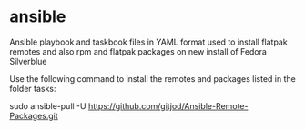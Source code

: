 # ansible

Ansible playbook and taskbook files in YAML format used to install flatpak remotes and also rpm and flatpak packages on new install of Fedora Silverblue 

Use the following command to install the remotes and packages listed in the folder tasks:

sudo ansible-pull -U https://github.com/gitjod/Ansible-Remote-Packages.git

